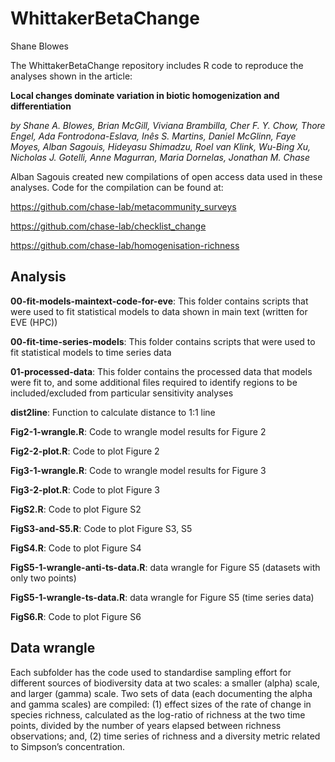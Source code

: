 WhittakerBetaChange
================
Shane Blowes

<!-- badges: start -->
<!-- badges: end -->

The WhittakerBetaChange repository includes R code to reproduce the
analyses shown in the article:

**Local changes dominate variation in biotic homogenization and
differentiation**

*by Shane A. Blowes, Brian McGill, Viviana Brambilla, Cher F. Y. Chow,
Thore Engel, Ada Fontrodona-Eslava, Inês S. Martins, Daniel McGlinn,
Faye Moyes, Alban Sagouis, Hideyasu Shimadzu, Roel van Klink, Wu-Bing
Xu, Nicholas J. Gotelli, Anne Magurran, Maria Dornelas, Jonathan M.
Chase*

Alban Sagouis created new compilations of open access data used in these
analyses. Code for the compilation can be found at:

<https://github.com/chase-lab/metacommunity_surveys>

<https://github.com/chase-lab/checklist_change>

<https://github.com/chase-lab/homogenisation-richness>

## Analysis

**00-fit-models-maintext-code-for-eve**: This folder contains scripts
that were used to fit statistical models to data shown in main text
(written for EVE (HPC))

**00-fit-time-series-models**: This folder contains scripts that were
used to fit statistical models to time series data

**01-processed-data**: This folder contains the processed data that models were
fit to, and some additional files required to identify regions to be 
included/excluded from particular sensitivity analyses

**dist2line**: Function to calculate distance to 1:1 line

**Fig2-1-wrangle.R**: Code to wrangle model results for Figure 2

**Fig2-2-plot.R**: Code to plot Figure 2

**Fig3-1-wrangle.R**: Code to wrangle model results for Figure 3

**Fig3-2-plot.R**: Code to plot Figure 3

**FigS2.R**: Code to plot Figure S2

**FigS3-and-S5.R**: Code to plot Figure S3, S5

**FigS4.R**: Code to plot Figure S4

**FigS5-1-wrangle-anti-ts-data.R**: data wrangle for Figure S5 (datasets
with only two points)

**FigS5-1-wrangle-ts-data.R**: data wrangle for Figure S5 (time series
data)

**FigS6.R**: Code to plot Figure S6

## Data wrangle

Each subfolder has the code used to standardise sampling effort for
different sources of biodiversity data at two scales: a smaller (alpha)
scale, and larger (gamma) scale. Two sets of data (each documenting the
alpha and gamma scales) are compiled: (1) effect sizes of the rate of
change in species richness, calculated as the log-ratio of richness at
the two time points, divided by the number of years elapsed between
richness observations; and, (2) time series of richness and a diversity
metric related to Simpson’s concentration.
